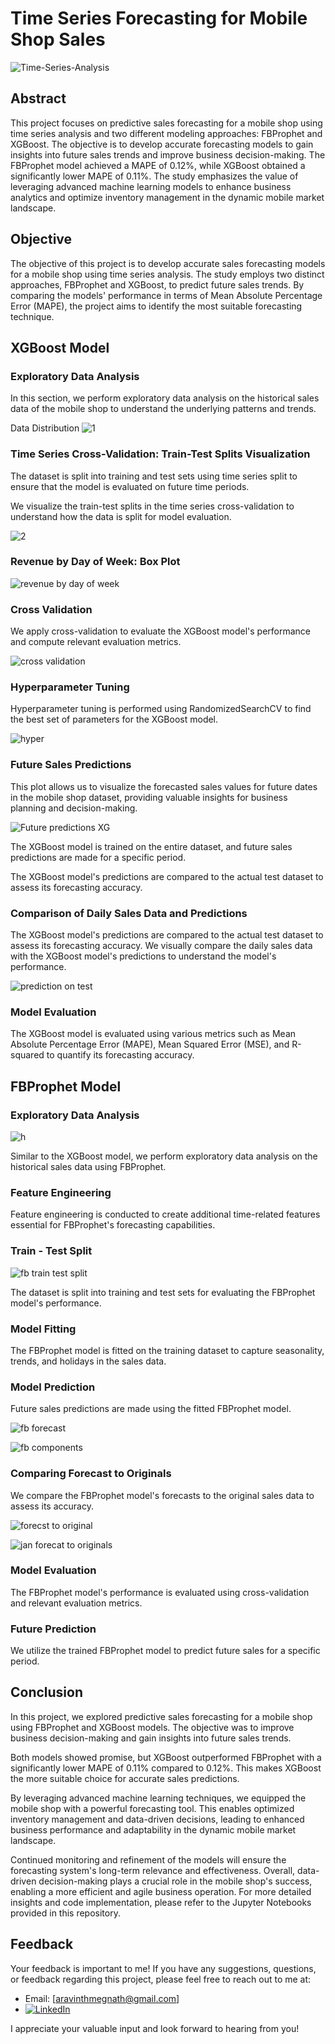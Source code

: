 # Time Series Forecasting for Mobile Shop Sales

![Time-Series-Analysis](https://github.com/Aravinth-Megnath/Time-Series-Forecasting/assets/120720408/dfb7e257-dc8a-48cc-a856-850fccadb318)

## Abstract

This project focuses on predictive sales forecasting for a mobile shop using time series analysis and two different modeling approaches: FBProphet and XGBoost. The objective is to develop accurate forecasting models to gain insights into future sales trends and improve business decision-making. The FBProphet model achieved a MAPE of 0.12%, while XGBoost obtained a significantly lower MAPE of 0.11%. The study emphasizes the value of leveraging advanced machine learning models to enhance business analytics and optimize inventory management in the dynamic mobile market landscape.

## Objective

The objective of this project is to develop accurate sales forecasting models for a mobile shop using time series analysis. The study employs two distinct approaches, FBProphet and XGBoost, to predict future sales trends. By comparing the models' performance in terms of Mean Absolute Percentage Error (MAPE), the project aims to identify the most suitable forecasting technique.

## XGBoost Model

### Exploratory Data Analysis

In this section, we perform exploratory data analysis on the historical sales data of the mobile shop to understand the underlying patterns and trends.

Data Distribution
![1](https://github.com/Aravinth-Megnath/Time-Series-Forecasting/assets/120720408/9cbd80a0-35d8-4228-9075-1b235298551b)

### Time Series Cross-Validation: Train-Test Splits Visualization

The dataset is split into training and test sets using time series split to ensure that the model is evaluated on future time periods.

We visualize the train-test splits in the time series cross-validation to understand how the data is split for model evaluation.

![2](https://github.com/Aravinth-Megnath/Time-Series-Forecasting/assets/120720408/772d7fd4-8a24-4249-a9cd-2c03022b0976)

### Revenue by Day of Week: Box Plot

![revenue by day of week](https://github.com/Aravinth-Megnath/Time-Series-Forecasting/assets/120720408/ee7250dd-2b3c-4abf-9fa4-adb6c11e2371)

### Cross Validation

We apply cross-validation to evaluate the XGBoost model's performance and compute relevant evaluation metrics.

![cross validation](https://github.com/Aravinth-Megnath/Time-Series-Forecasting/assets/120720408/076d8aaf-1d4c-4d6c-85b0-48ae64d817ba)

### Hyperparameter Tuning

Hyperparameter tuning is performed using RandomizedSearchCV to find the best set of parameters for the XGBoost model.

![hyper](https://github.com/Aravinth-Megnath/Time-Series-Forecasting/assets/120720408/ce563cd1-7da2-4878-b7ae-3cc0b4c64120)

### Future Sales Predictions

This plot allows us to visualize the forecasted sales values for future dates in the mobile shop dataset, providing valuable insights for business planning and decision-making.

![Future predictions XG](https://github.com/Aravinth-Megnath/Time-Series-Forecasting/assets/120720408/a0b4f193-eb39-41bc-8a86-7d9ecc8f10ad)

The XGBoost model is trained on the entire dataset, and future sales predictions are made for a specific period.

The XGBoost model's predictions are compared to the actual test dataset to assess its forecasting accuracy.

### Comparison of Daily Sales Data and Predictions

The XGBoost model's predictions are compared to the actual test dataset to assess its forecasting accuracy.
We visually compare the daily sales data with the XGBoost model's predictions to understand the model's performance.

![prediction on test](https://github.com/Aravinth-Megnath/Time-Series-Forecasting/assets/120720408/dd97776d-aeb4-4f97-92c3-a4290a44d0d8)

### Model Evaluation

The XGBoost model is evaluated using various metrics such as Mean Absolute Percentage Error (MAPE), Mean Squared Error (MSE), and R-squared to quantify its forecasting accuracy.

## FBProphet Model

### Exploratory Data Analysis

![h](https://github.com/Aravinth-Megnath/Time-Series-Forecasting/assets/120720408/ed5c5a83-a75f-450b-9430-97ce0d3ee909)

Similar to the XGBoost model, we perform exploratory data analysis on the historical sales data using FBProphet.

### Feature Engineering

Feature engineering is conducted to create additional time-related features essential for FBProphet's forecasting capabilities.

### Train - Test Split

![fb train test split](https://github.com/Aravinth-Megnath/Time-Series-Forecasting/assets/120720408/4ee504e4-d2e1-41c6-91a6-af14b7371f78)

The dataset is split into training and test sets for evaluating the FBProphet model's performance.

### Model Fitting

The FBProphet model is fitted on the training dataset to capture seasonality, trends, and holidays in the sales data.

### Model Prediction

Future sales predictions are made using the fitted FBProphet model.

![fb forecast](https://github.com/Aravinth-Megnath/Time-Series-Forecasting/assets/120720408/d3a2a871-f334-49c0-9520-e37a01ec6b8b)

![fb components](https://github.com/Aravinth-Megnath/Time-Series-Forecasting/assets/120720408/201eb5ff-9807-4baf-9a62-0058a5bd1705)

### Comparing Forecast to Originals

We compare the FBProphet model's forecasts to the original sales data to assess its accuracy.

![forecst to original](https://github.com/Aravinth-Megnath/Time-Series-Forecasting/assets/120720408/2d60d64c-8ee1-4b5c-83c5-819d408cdde6)

![jan forecat to originals](https://github.com/Aravinth-Megnath/Time-Series-Forecasting/assets/120720408/80ad3d26-17d8-4588-8d0e-5a49d0812297)

### Model Evaluation

The FBProphet model's performance is evaluated using cross-validation and relevant evaluation metrics.

### Future Prediction

We utilize the trained FBProphet model to predict future sales for a specific period.

## Conclusion
In this project, we explored predictive sales forecasting for a mobile shop using FBProphet and XGBoost models. The objective was to improve business decision-making and gain insights into future sales trends.

Both models showed promise, but XGBoost outperformed FBProphet with a significantly lower MAPE of 0.11% compared to 0.12%. This makes XGBoost the more suitable choice for accurate sales predictions.

By leveraging advanced machine learning techniques, we equipped the mobile shop with a powerful forecasting tool. This enables optimized inventory management and data-driven decisions, leading to enhanced business performance and adaptability in the dynamic mobile market landscape.

Continued monitoring and refinement of the models will ensure the forecasting system's long-term relevance and effectiveness. Overall, data-driven decision-making plays a crucial role in the mobile shop's success, enabling a more efficient and agile business operation.
For more detailed insights and code implementation, please refer to the Jupyter Notebooks provided in this repository.


## Feedback

Your feedback is important to me! If you have any suggestions, questions, or feedback regarding this project, please feel free to reach out to me at:

- Email: [aravinthmegnath@gmail.com]
- [![LinkedIn](https://img.shields.io/badge/LinkedIn-Connect-blue.svg)](https://www.linkedin.com/in/aravinth-meganathan-200667a1/)

I appreciate your valuable input and look forward to hearing from you!
